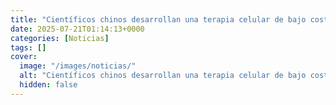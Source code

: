 ```yaml
---
title: "Científicos chinos desarrollan una terapia celular de bajo coste para el cáncer y otras enfermedades"
date: 2025-07-21T01:14:13+0000
categories: [Noticias]
tags: []
cover:
  image: "/images/noticias/"
  alt: "Científicos chinos desarrollan una terapia celular de bajo coste para el cáncer y otras enfermedades"
  hidden: false
---
```



